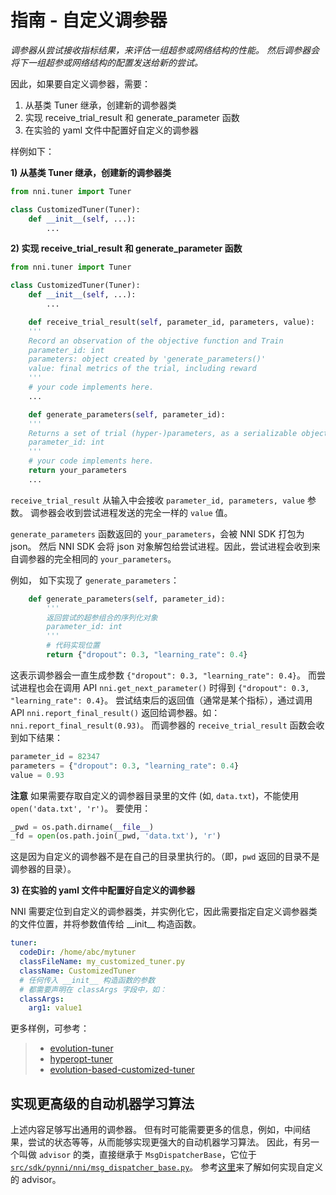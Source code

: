 # **指南** - 自定义调参器

*调参器从尝试接收指标结果，来评估一组超参或网络结构的性能。 然后调参器会将下一组超参或网络结构的配置发送给新的尝试。*

因此，如果要自定义调参器，需要：

1. 从基类 Tuner 继承，创建新的调参器类
2. 实现 receive_trial_result 和 generate_parameter 函数
3. 在实验的 yaml 文件中配置好自定义的调参器

样例如下：

**1) 从基类 Tuner 继承，创建新的调参器类**

```python
from nni.tuner import Tuner

class CustomizedTuner(Tuner):
    def __init__(self, ...):
        ...
```

**2) 实现 receive_trial_result 和 generate_parameter 函数**

```python
from nni.tuner import Tuner

class CustomizedTuner(Tuner):
    def __init__(self, ...):
        ...

    def receive_trial_result(self, parameter_id, parameters, value):
    '''
    Record an observation of the objective function and Train
    parameter_id: int
    parameters: object created by 'generate_parameters()'
    value: final metrics of the trial, including reward
    '''
    # your code implements here.
    ...

    def generate_parameters(self, parameter_id):
    '''
    Returns a set of trial (hyper-)parameters, as a serializable object
    parameter_id: int
    '''
    # your code implements here.
    return your_parameters
    ...
```

`receive_trial_result` 从输入中会接收 `parameter_id, parameters, value` 参数。 调参器会收到尝试进程发送的完全一样的 `value` 值。

`generate_parameters` 函数返回的 `your_parameters`，会被 NNI SDK 打包为 json。 然后 NNI SDK 会将 json 对象解包给尝试进程。因此，尝试进程会收到来自调参器的完全相同的 `your_parameters`。

例如， 如下实现了 `generate_parameters`：

```python
    def generate_parameters(self, parameter_id):
        '''
        返回尝试的超参组合的序列化对象
        parameter_id: int
        '''
        # 代码实现位置
        return {"dropout": 0.3, "learning_rate": 0.4}
```

这表示调参器会一直生成参数 `{"dropout": 0.3, "learning_rate": 0.4}`。 而尝试进程也会在调用 API `nni.get_next_parameter()` 时得到 `{"dropout": 0.3, "learning_rate": 0.4}`。 尝试结束后的返回值（通常是某个指标），通过调用 API `nni.report_final_result()` 返回给调参器。如： `nni.report_final_result(0.93)`。 而调参器的 `receive_trial_result` 函数会收到如下结果：

```python
parameter_id = 82347
parameters = {"dropout": 0.3, "learning_rate": 0.4}
value = 0.93
```

**注意** 如果需要存取自定义的调参器目录里的文件 (如, `data.txt`)，不能使用 `open('data.txt', 'r')`。 要使用：

```python
_pwd = os.path.dirname(__file__)
_fd = open(os.path.join(_pwd, 'data.txt'), 'r')
```

这是因为自定义的调参器不是在自己的目录里执行的。（即，`pwd` 返回的目录不是调参器的目录）。

**3) 在实验的 yaml 文件中配置好自定义的调参器**

NNI 需要定位到自定义的调参器类，并实例化它，因此需要指定自定义调参器类的文件位置，并将参数值传给 \_\_init__ 构造函数。

```yaml
tuner:
  codeDir: /home/abc/mytuner
  classFileName: my_customized_tuner.py
  className: CustomizedTuner
  # 任何传入 __init__ 构造函数的参数
  # 都需要声明在 classArgs 字段中，如：
  classArgs:
    arg1: value1
```

更多样例，可参考：

> - [evolution-tuner](../../src/sdk/pynni/nni/evolution_tuner)
> - [hyperopt-tuner](../../src/sdk/pynni/nni/hyperopt_tuner)
> - [evolution-based-customized-tuner](../../examples/tuners/ga_customer_tuner)

## 实现更高级的自动机器学习算法

上述内容足够写出通用的调参器。 但有时可能需要更多的信息，例如，中间结果，尝试的状态等等，从而能够实现更强大的自动机器学习算法。 因此，有另一个叫做 `advisor` 的类，直接继承于 `MsgDispatcherBase`，它位于 [`src/sdk/pynni/nni/msg_dispatcher_base.py`](../../src/sdk/pynni/nni/msg_dispatcher_base.py)。 参考[这里](./howto_3_CustomizedAdvisor.md)来了解如何实现自定义的 advisor。
